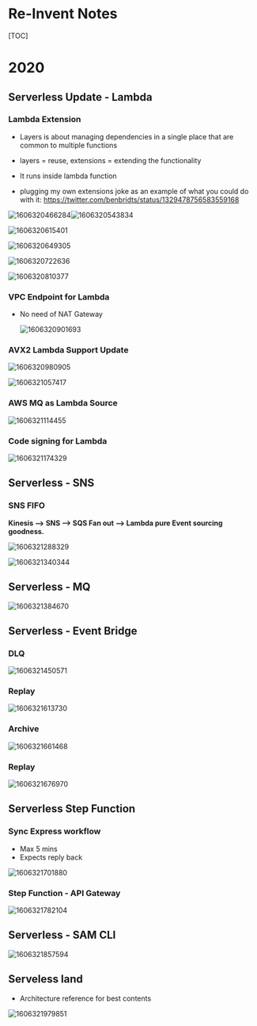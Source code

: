 # Re-Invent Notes

[TOC]

# 2020



## Serverless Update - Lambda

### Lambda Extension

- Layers is about managing dependencies in a single place that are common to multiple functions

- layers = reuse, extensions = extending the functionality
- It runs inside lambda function
- plugging my own extensions joke as an example of what you could do with it: <https://twitter.com/benbridts/status/1329478756583559168>

![1606320466284](C:\Users\akayal\AppData\Roaming\Typora\typora-user-images\1606320466284.png)![1606320543834](C:\Users\akayal\AppData\Roaming\Typora\typora-user-images\1606320543834.png)

![1606320615401](C:\Users\akayal\AppData\Roaming\Typora\typora-user-images\1606320615401.png)

![1606320649305](C:\Users\akayal\AppData\Roaming\Typora\typora-user-images\1606320649305.png)

![1606320722636](C:\Users\akayal\AppData\Roaming\Typora\typora-user-images\1606320722636.png)

![1606320810377](C:\Users\akayal\AppData\Roaming\Typora\typora-user-images\1606320810377.png)

### VPC Endpoint for Lambda

- No need of NAT Gateway

  ![1606320901693](C:\Users\akayal\AppData\Roaming\Typora\typora-user-images\1606320901693.png)

### AVX2 Lambda Support Update

![1606320980905](C:\Users\akayal\AppData\Roaming\Typora\typora-user-images\1606320980905.png)

![1606321057417](C:\Users\akayal\AppData\Roaming\Typora\typora-user-images\1606321057417.png)

### AWS MQ as Lambda Source

![1606321114455](C:\Users\akayal\AppData\Roaming\Typora\typora-user-images\1606321114455.png)

### Code signing for Lambda

![1606321174329](C:\Users\akayal\AppData\Roaming\Typora\typora-user-images\1606321174329.png)

## Serverless - SNS

### SNS FIFO

**Kinesis --> SNS --> SQS Fan out --> Lambda pure Event sourcing goodness.**

![1606321288329](C:\Users\akayal\AppData\Roaming\Typora\typora-user-images\1606321288329.png)

![1606321340344](C:\Users\akayal\AppData\Roaming\Typora\typora-user-images\1606321340344.png)

## Serverless - MQ

![1606321384670](C:\Users\akayal\AppData\Roaming\Typora\typora-user-images\1606321384670.png)

## Serverless - Event Bridge

### DLQ

![1606321450571](C:\Users\akayal\AppData\Roaming\Typora\typora-user-images\1606321450571.png)

### Replay

![1606321613730](C:\Users\akayal\AppData\Roaming\Typora\typora-user-images\1606321613730.png)

### Archive

![1606321661468](C:\Users\akayal\AppData\Roaming\Typora\typora-user-images\1606321661468.png)

### Replay

![1606321676970](C:\Users\akayal\AppData\Roaming\Typora\typora-user-images\1606321676970.png)

## Serverless Step Function

### Sync Express workflow

- Max 5 mins
- Expects reply back

![1606321701880](C:\Users\akayal\AppData\Roaming\Typora\typora-user-images\1606321701880.png)

### Step Function - API Gateway

![1606321782104](C:\Users\akayal\AppData\Roaming\Typora\typora-user-images\1606321782104.png)

## Serverless - SAM CLI

![1606321857594](C:\Users\akayal\AppData\Roaming\Typora\typora-user-images\1606321857594.png)

## Serveless land

- Architecture reference for best contents

![1606321979851](C:\Users\akayal\AppData\Roaming\Typora\typora-user-images\1606321979851.png)

